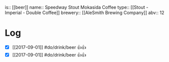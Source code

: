 is:: [[beer]]
name:: Speedway Stout Mokasida Coffee
type:: [[Stout - Imperial - Double Coffee]]
brewery:: [[AleSmith Brewing Company]]
abv:: 12

# Log
- [x] [[2017-09-01]] #do/drink/beer 👍👍
- [x] [[2017-09-01]] #do/drink/beer 👍👍
